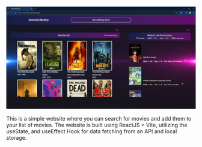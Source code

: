 ![Movie Library](./src/assets/MovieLibrary.JPG)

This is a simple website where you can search for movies and add them to your list of movies. The website is built using ReactJS + Vite, utilizing the useState, and useEffect Hook for data fetching from an API and local storage.
